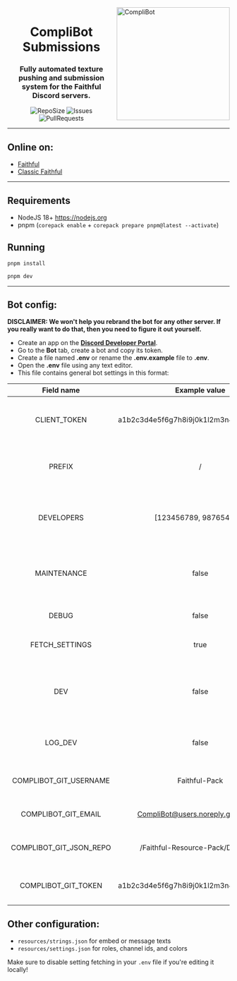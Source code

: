 <img src="https://raw.githubusercontent.com/Faithful-Resource-Pack/Branding/main/logos/transparent/256/complibot_submissions_logo.png" alt="CompliBot" align="right" height="256px">
<div align="center">
  <h1>CompliBot Submissions</h1>
  <h3>Fully automated texture pushing and submission system for the Faithful Discord servers.</h3>

![RepoSize](https://img.shields.io/github/repo-size/Faithful-Resource-Pack/Discord-Bot)
![Issues](https://img.shields.io/github/issues/Faithful-Resource-Pack/Discord-Bot)
![PullRequests](https://img.shields.io/github/issues-pr/Faithful-Resource-Pack/Discord-Bot)

</div>

---

## Online on:

- [Faithful](https://discord.gg/sN9YRQbBv7)
- [Classic Faithful](https://discord.gg/KSEhCVtg4J)

---

## Requirements

- NodeJS 18+ https://nodejs.org
- pnpm (`corepack enable` + `corepack prepare pnpm@latest --activate`)

## Running

```bash
pnpm install
```

```bash
pnpm dev
```

---

## Bot config:

**DISCLAIMER: We won't help you rebrand the bot for any other server. If you really want to do that, then you need to figure it out yourself.**

- Create an app on the **[Discord Developer Portal](https://discord.com/developers/)**.
- Go to the **Bot** tab, create a bot and copy its token.
- Create a file named **.env** or rename the **.env.example** file to **.env**.
- Open the **.env** file using any text editor.
- This file contains general bot settings in this format:

|       Field name        |              Example value               |                                Description                                |
| :---------------------: | :--------------------------------------: | :-----------------------------------------------------------------------: |
|      CLIENT_TOKEN       | a1b2c3d4e5f6g7h8i9j0k1l2m3n4o5p6q7r8s9t0 |  The token you copied from the Developer Portal, used to login the bot.   |
|         PREFIX          |                    /                     |              This is the character used to execute commands.              |
|       DEVELOPERS        |          [123456789, 987654321]          |          An array of user ids used for developer-only commands.           |
|       MAINTENANCE       |                  false                   |    Makes all commands maintainer-only, sets status to do not disturb.     |
|          DEBUG          |                  false                   |                       Shows advanced console logs.                        |
|     FETCH_SETTINGS      |                   true                   |               Switches to a local copy of `settings.json`.                |
|           DEV           |                  false                   | Disables certain features that are only necessary for the production bot. |
|         LOG_DEV         |                  false                   |                Logs bot errors into the dev-logs channel.                 |
| COMPLIBOT_GIT_USERNAME  |              Faithful-Pack               |                  Git username for the CompliBot account.                  |
|   COMPLIBOT_GIT_EMAIL   |    CompliBot@users.noreply.github.com    |                   Git email for the CompliBot account.                    |
| COMPLIBOT_GIT_JSON_REPO |    /Faithful-Resource-Pack/Database/     |               Github repository to backup JSON files into.                |
|   COMPLIBOT_GIT_TOKEN   | a1b2c3d4e5f6g7h8i9j0k1l2m3n4o5p6q7r8s9t0 |                Git token for the CompliBot GitHub account.                |

## Other configuration:

- `resources/strings.json` for embed or message texts
- `resources/settings.json` for roles, channel ids, and colors

Make sure to disable setting fetching in your `.env` file if you're editing it locally!
